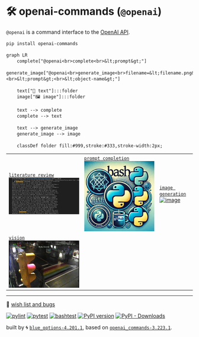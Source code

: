 # 🛠️ openai-commands (`@openai`)

`@openai` is a command interface to the [OpenAI API](https://beta.openai.com/docs/introduction).

```bash
pip install openai-commands
```

```mermaid
graph LR
    complete["@openai<br>complete<br>&lt;prompt&gt;"]
    generate_image["@openai<br>generate_image<br>filename=&lt;filename.png&gt;<br>&lt;prompt&gt;<br>&lt;object-name&gt;"]

    text["📜 text"]:::folder
    image["🖼️ image"]:::folder

    text --> complete
    complete --> text

    text --> generate_image
    generate_image --> image

    classDef folder fill:#999,stroke:#333,stroke-width:2px;
```


|   |   |   |
| --- | --- | --- |
| [`literature review`](./openai_commands/literature_review) [![image](https://github.com/kamangir/assets/blob/main/openai_commands/literature-review/marquee.png?raw=true)](./openai_commands/literature_review)  | [`prompt completion`](./openai_commands/prompt_completion) [![image](https://github.com/kamangir/assets/raw/main/blue-plugin/marquee.png?raw=true)](./openai_commands/prompt_completion)  | [`image generation`](./openai_commands/images) [![image](https://github.com/kamangir/openai-commands/blob/main/assets/DALL-E.png?raw=true)](./openai_commands/images)  |
| [`vision`](./openai_commands/vision) [![image](https://raw.githubusercontent.com/kamangir/assets/main/vanwatch/2023-11-25-openai-vision/ButeNorthDavie.jpg)](./openai_commands/vision)  |  |  |

---

🎁 [wish list and bugs](https://github.com/kamangir/openai-commands/issues/13)


[![pylint](https://github.com/kamangir/openai-commands/actions/workflows/pylint.yml/badge.svg)](https://github.com/kamangir/openai-commands/actions/workflows/pylint.yml) [![pytest](https://github.com/kamangir/openai-commands/actions/workflows/pytest.yml/badge.svg)](https://github.com/kamangir/openai-commands/actions/workflows/pytest.yml) [![bashtest](https://github.com/kamangir/openai-commands/actions/workflows/bashtest.yml/badge.svg)](https://github.com/kamangir/openai-commands/actions/workflows/bashtest.yml) [![PyPI version](https://img.shields.io/pypi/v/openai-commands.svg)](https://pypi.org/project/openai-commands/) [![PyPI - Downloads](https://img.shields.io/pypi/dd/openai-commands)](https://pypistats.org/packages/openai-commands)

built by 🌀 [`blue_options-4.201.1`](https://github.com/kamangir/awesome-bash-cli), based on [`openai_commands-3.223.1`](https://github.com/kamangir/openai-commands).
